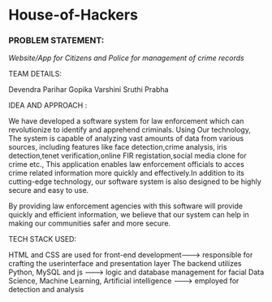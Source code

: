 # House-of-Hackers

### PROBLEM STATEMENT:

*Website/App for Citizens and Police for management of crime records*

TEAM DETAILS:

Devendra Parihar
Gopika Varshini
Sruthi Prabha

IDEA AND APPROACH :

We have developed a software system for law enforcement which can revolutionize to identify and apprehend criminals. Using Our technology, The system is capable of analyzing vast amounts of data from various sources, including features like face detection,crime analysis, iris detection,tenet verification,online FIR registation,social media clone for crime etc., This application enables law enforcement officials to acces crime related information more quickly and effectively.In addition to its cutting-edge technology, our software system is also designed to be highly secure and easy to use.

By providing law enforcement agencies with this software will provide quickly and efficient information, we believe that our system can help in making our communities safer and more secure.

TECH STACK USED:

HTML and CSS are used for front-end development---> responsible for crafting the userinterface and presentation layer
The backend utilizes Python, MySQL and js ---> logic and database management for facial
Data Science, Machine Learning, Artificial intelligence ---> employed for detection and analysis


 
